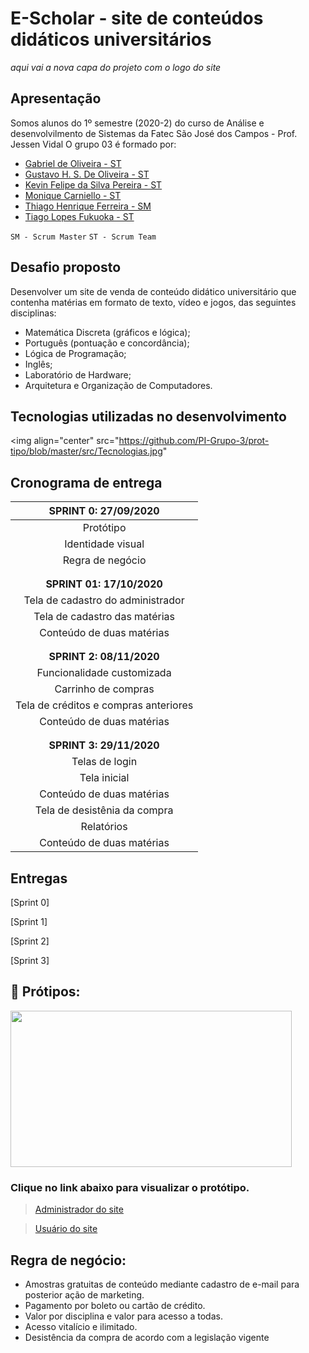 # E-Scholar - site de conteúdos didáticos universitários

*aqui vai a nova capa do projeto com o logo do site*


## Apresentação

Somos alunos do 1º semestre (2020-2) do curso de Análise e desenvolvilmento de Sistemas da Fatec São José dos Campos - Prof. Jessen Vidal
O grupo 03 é formado por:
- [Gabriel de Oliveira - ST](https://www.linkedin.com/in/gabriel-de-oliveira-88a9461b3/)
- [Gustavo H. S. De Oliveira - ST](https://www.linkedin.com/in/gustavo-oliveira-a671b71b5/)
- [Kevin Felipe da Silva Pereira - ST](https://www.linkedin.com/in/kevin-pereira-3a7aa31b7)
- [Monique Carniello - ST](https://www.linkedin.com/in/monique-carniello-511ba61b6/)
- [Thiago Henrique Ferreira - SM](https://www.linkedin.com/in/thiago-henrique-ferreira-2499a41a8/)
- [Tiago Lopes Fukuoka - ST](https://github.com/Tiagofukuoka)

`SM - Scrum Master`
`ST - Scrum Team`


## Desafio proposto

 Desenvolver um site de venda de conteúdo didático universitário que contenha matérias em formato de texto, vídeo e jogos, das seguintes disciplinas:
* Matemática Discreta (gráficos e lógica);
* Português (pontuação e concordância);
* Lógica de Programação;
* Inglês;
* Laboratório de Hardware;
* Arquitetura e Organização de Computadores.


## Tecnologias utilizadas no desenvolvimento

<img align="center" src="https://github.com/PI-Grupo-3/prot-tipo/blob/master/src/Tecnologias.jpg"


## Cronograma de entrega

| **SPRINT 0: 27/09/2020**              |
| :-----------------------------------: |
|Protótipo                              |
|Identidade visual                      |
|Regra de negócio                       |
|                                       |
|                                       |
| **SPRINT 01: 17/10/2020**             |
| Tela de cadastro do administrador     |
| Tela de cadastro das matérias         |
| Conteúdo de duas matérias             |
|                                       |
|                                       |
| **SPRINT 2: 08/11/2020**              |
| Funcionalidade customizada            |
| Carrinho de compras                   |
| Tela de créditos e compras anteriores |
| Conteúdo de duas matérias             |
|                                       |
|                                       |
| **SPRINT 3: 29/11/2020**              |
| Telas de login                        |
| Tela inicial                          |
| Conteúdo de duas matérias             |
| Tela de desistênia da compra          |
| Relatórios                            |
| Conteúdo de duas matérias             |


## Entregas

[Sprint 0]

[Sprint 1]

[Sprint 2]

[Sprint 3]




## :art: Prótipos:

<img align="center" src="https://github.com/PI-Grupo-3/prot-tipo/blob/master/src/Cover.png"  height="250" width="450">

### Clique no link abaixo para visualizar o protótipo.

> [Administrador do site](https://www.figma.com/proto/0vJ4fIZwk8dtKYKwsZpGIp/GRUPO-III---FATEC?node-id=65%3A1274&scaling=min-zoom)
  
> [Usuário do site](https://www.figma.com/proto/0vJ4fIZwk8dtKYKwsZpGIp/GRUPO-III---FATEC?node-id=160%3A2242&scaling=min-zoom)




## Regra de negócio: 

* Amostras gratuitas de conteúdo mediante cadastro de e-mail para posterior ação de marketing.
* Pagamento por boleto ou cartão de crédito.
* Valor por disciplina e valor para acesso a todas. 
* Acesso vitalício e ilimitado.
* Desistência da compra de acordo com a legislação vigente
